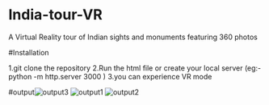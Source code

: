 # India-tour-VR
A Virtual Reality tour of Indian sights and monuments featuring 360 photos 

#Installation

1.git clone the repository
2.Run the html file or create your local server (eg:-python -m http.server 3000 )
3.you can experience VR mode

#output![output3](https://user-images.githubusercontent.com/83947378/154301984-b2804d8d-4ec1-4c40-891a-b03a5ee2a684.jpg)
![output1](https://user-images.githubusercontent.com/83947378/154301998-72bbe55a-3902-4656-add0-bf15c0fba26b.jpg)
![output2](https://user-images.githubusercontent.com/83947378/154302002-e2c681ff-c1e5-411f-9a08-c166b19fef2d.jpg)
